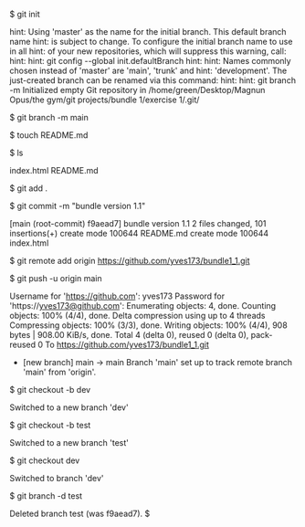 

$ git init

hint: Using 'master' as the name for the initial branch. This default branch name
hint: is subject to change. To configure the initial branch name to use in all
hint: of your new repositories, which will suppress this warning, call:
hint: 
hint: 	git config --global init.defaultBranch <name>
hint: 
hint: Names commonly chosen instead of 'master' are 'main', 'trunk' and
hint: 'development'. The just-created branch can be renamed via this command:
hint: 
hint: 	git branch -m <name>
Initialized empty Git repository in /home/green/Desktop/Magnun Opus/the gym/git projects/bundle 1/exercise 1/.git/
 
$ git branch -m main
 
$ touch README.md
 
$ ls
 
index.html  README.md
 
$ git add .
 
$ git commit -m "bundle version 1.1"
 
[main (root-commit) f9aead7] bundle version 1.1
 2 files changed, 101 insertions(+)
 create mode 100644 README.md
 create mode 100644 index.html
 
$ git remote add origin https://github.com/yves173/bundle1_1.git
 
$ git push -u origin main
 
Username for 'https://github.com': yves173
Password for 'https://yves173@github.com': 
Enumerating objects: 4, done.
Counting objects: 100% (4/4), done.
Delta compression using up to 4 threads
Compressing objects: 100% (3/3), done.
Writing objects: 100% (4/4), 908 bytes | 908.00 KiB/s, done.
Total 4 (delta 0), reused 0 (delta 0), pack-reused 0
To https://github.com/yves173/bundle1_1.git
 * [new branch]      main -> main
Branch 'main' set up to track remote branch 'main' from 'origin'.
 
$ git checkout -b dev 
 
Switched to a new branch 'dev'
 
$ git checkout -b test
 
Switched to a new branch 'test'
 
$ git checkout dev 
 
Switched to branch 'dev'
 
$ git branch -d test
 
Deleted branch test (was f9aead7).
$ 
